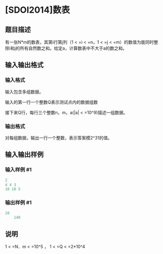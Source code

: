 # [SDOI2014]数表

## 题目描述

有一张N\*m的数表，其第i行第j列（1 < =i < =n，1 < =j < =m）的数值为能同时整除i和j的所有自然数之和。给定a，计算数表中不大于a的数之和。

## 输入输出格式

### 输入格式

输入包含多组数据。

输入的第一行一个整数Q表示测试点内的数据组数

接下来Q行，每行三个整数n，m，a(|a| < =10^9)描述一组数据。

### 输出格式

对每组数据，输出一行一个整数，表示答案模2^31的值。

## 输入输出样例

### 输入样例 #1

```cpp
2
4 4 3
10 10 5
```


### 输出样例 #1

```cpp
20
    148
```


## 说明

1 < =N．m < =10^5 ， 1 < =Q < =2\*10^4

